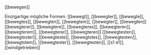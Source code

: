 [[bewegen]]

Einzigartige mögliche Formen: 
[[bewegt]], [[bewegter]], [[bewegte]], [[bewegtes]], [[bewegten]], [[bewegtem]], [[bewegter]], [[bewegten]]
[[bewegterer]], [[bewegtere]], [[bewegteres]], [[bewegteren]], [[bewegterem]], [[bewegterer]], [[bewegteren]]
[[bewegtesten]], [[bewegtester]], [[bewegteste]], [[bewegtstes]], [[bewegtesten]], [[bewegtstem]], [[bewegtester]], [[bewegtesten]], [[s1 e1]], [[windgetrieben]]